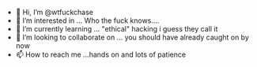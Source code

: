- 👋 Hi, I’m @wtfuckchase
- 👀 I’m interested in ... Who the fuck knows....
- 🌱 I’m currently learning ... "ethical" hacking i guess they call it 
- 💞️ I’m looking to collaborate on ... you should have already caught on by now
- 📫 How to reach me ...hands on and lots of patience 

<!---
wtfuckchase/wtfuckchase is a ✨ special ✨ repository because its `README.md` (this file) appears on your GitHub profile.
You can click the Preview link to take a look at your changes.
--->
